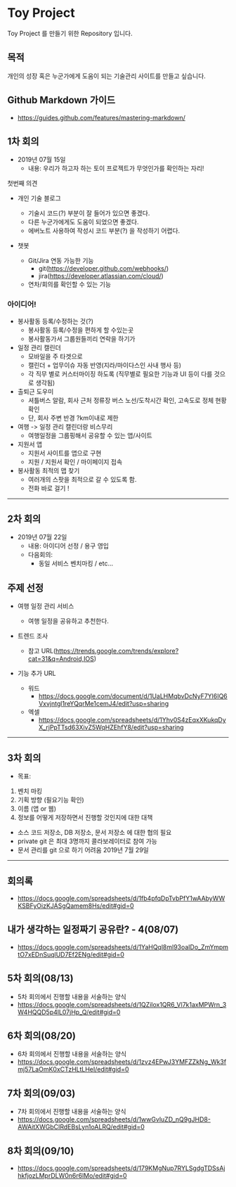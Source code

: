 # Toy Project
Toy Project 를 만들기 위한 Repository 입니다.

## 목적
개인의 성장 혹은 누군가에게 도움이 되는 기술관리 사이트를 만들고 싶습니다.

## Github Markdown 가이드
- https://guides.github.com/features/mastering-markdown/

## 1차 회의
- 2019년 07월 15일
  - 내용: 우리가 하고자 하는 토이 프로젝트가 무엇인가를 확인하는 자리!

첫번째 의견
- 개인 기술 블로그
  - 기술시 코드(?) 부분이 잘 들어가 있으면 좋겠다.
  - 다른 누군가에게도 도움이 되었으면 좋겠다.
  - 에버노트 사용하여 작성시 코드 부분(?) 을 작성하기 어렵다.
  
- 챗봇
  - Git/Jira 연동 가능한 기능
    - git(https://developer.github.com/webhooks/)
    - jira(https://developer.atlassian.com/cloud/)
  - 연차/회의를 확인할 수 있는 기능

### 아이디어!
- 봉사활동 등록/수정하는 것(?)
  - 봉사활동 등록/수정을 편하게 할 수있는곳
  - 봉사활동가서 그룹원들끼리 연락을 하기가 
- 일정 관리 캘린더 
  - 모바일을 주 타겟으로 
  - 캘린더 + 업무이슈 자동 반영(지라/마이다스인 사내 행사 등) 
  - 각 직무 별로 커스터마이징 하도록 (직무별로 필요한 기능과 UI 등이 다를 것으로 생각됨) 
- 출퇴근 도우미
  - 셔틀버스 알람, 회사 근처 정류장 버스 노선/도착시간 확인, 고속도로 정체 현황 확인
  - 단, 회사 주변 반경 ?km이내로 제한
- 여행 -> 일정 관리 캘린더랑 비스무리
  - 여행일정을 그룹핑해서 공유할 수 있는 앱/사이트 
- 지원서 앱
  - 지원서 사이트를 앱으로 구현
  - 지원 / 지원서 확인 / 마이페이지 접속
- 봉사활동 최적의 맵 찾기
  - 여러개의 스팟을 최적으로 갈 수 있도록 함.
  - 전화 바로 걸기 !
  
<hr> </hr>

## 2차 회의
- 2019년 07월 22일 
  - 내용: 아이디어 선정 / 용구 영입
  - 다음회의: 
    - 동일 서비스 벤치마킹 / etc...

## 주제 선정
- 여행 일정 관리 서비스
  - 여행 일정을 공유하고 추천한다.
  
- 트렌드 조사
  - 참고 URL(https://trends.google.com/trends/explore?cat=31&q=Android,IOS)

- 기능 추가 URL
  - 워드
    - https://docs.google.com/document/d/1UaLHMqbvDcNyF7Yl6IQ6Vxvjntgl1reYQqrMe1cemJ4/edit?usp=sharing
  - 엑셀
    - https://docs.google.com/spreadsheets/d/1Yhv0S4zEqxXKukqDyX_rjPpTTsd63XivZ5WqHZEhfY8/edit?usp=sharing

<hr> </hr>

## 3차 회의
- 목표: 
1. 벤치 마킹
2. 기획 방향 (필요기능 확인)
3. 이름 (앱 or 웹)
4. 정보를 어떻게 저장하면서 진행할 것인지에 대한 대책
  - 소스 코드 저장소, DB 저장소, 문서 저장소 에 대한 협의 필요
  - private git 은 최대 3명까지 콜라보레이터로 참여 가능
  - 문서 관리를 git 으로 하기 어려움
2019년 7월 29일

<hr> </hr>

## 회의록
  - https://docs.google.com/spreadsheets/d/1fb4pfqDpTvbPfY1wAAbyWWKSBFyOizKJASgQamem8Hs/edit#gid=0

## 내가 생각하는 일정짜기 공유란? - 4(08/07)
  - https://docs.google.com/spreadsheets/d/1YaHQql8ml93oaIDo_ZmYmpmtO7xEDnSuqlUD7Ef2ENg/edit#gid=0
  
## 5차 회의(08/13)
  - 5차 회의에서 진행할 내용을 서술하는 양식
  - https://docs.google.com/spreadsheets/d/1QZilox1QR6_Vl7k1axMPWrn_3W4HQQD5p4lL07jHp_Q/edit#gid=0

## 6차 회의(08/20)
  - 6차 회의에서 진행할 내용을 서술하는 양식
  - https://docs.google.com/spreadsheets/d/1zvz4EPwJ3YMFZZkNg_Wk3fmj57LaOmK0xCTzHLtLHeI/edit#gid=0

## 7차 회의(09/03)
  - 7차 회의에서 진행할 내용을 서술하는 양식
  - https://docs.google.com/spreadsheets/d/1wwGvluZD_nQ9gJHD8-AWAitXWGbCIRdEBsLyn1oALRQ/edit#gid=0
  
## 8차 회의(09/10)
  - https://docs.google.com/spreadsheets/d/179KMgNup7RYLSgdgTDSsAjhkfjozLMprDLW0n6r6lMo/edit#gid=0
